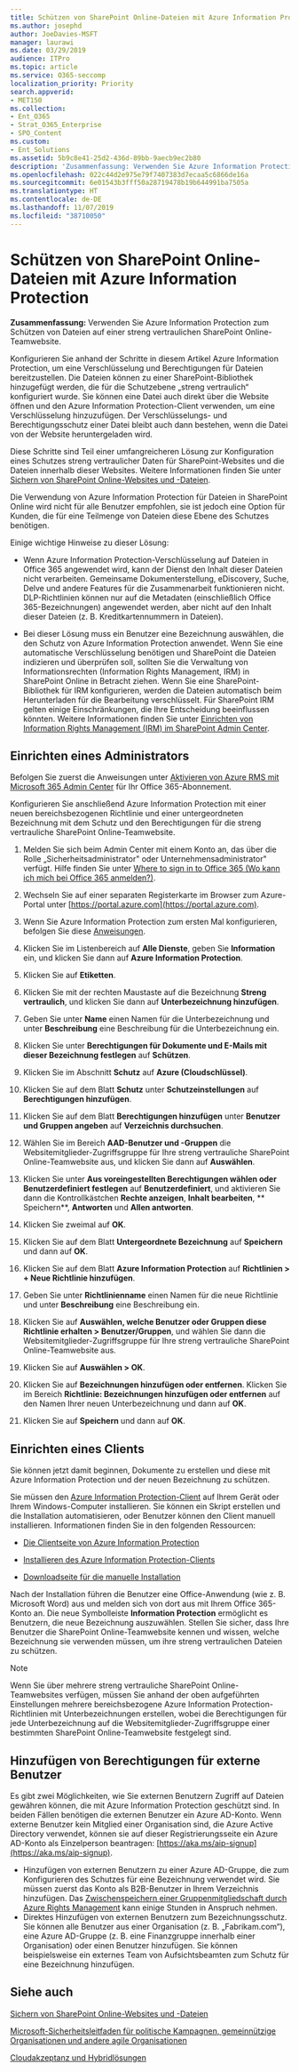 ```yaml
---
title: Schützen von SharePoint Online-Dateien mit Azure Information Protection
ms.author: josephd
author: JoeDavies-MSFT
manager: laurawi
ms.date: 03/29/2019
audience: ITPro
ms.topic: article
ms.service: O365-seccomp
localization_priority: Priority
search.appverid:
- MET150
ms.collection:
- Ent_O365
- Strat_O365_Enterprise
- SPO_Content
ms.custom:
- Ent_Solutions
ms.assetid: 5b9c8e41-25d2-436d-89bb-9aecb9ec2b80
description: 'Zusammenfassung: Verwenden Sie Azure Information Protection zum Schützen von Dateien auf einer streng vertraulichen SharePoint Online-Teamwebsite.'
ms.openlocfilehash: 022c44d2e975e79f7407383d7ecaa5c6866de16a
ms.sourcegitcommit: 6e01543b3fff50a28719478b19b644991ba7505a
ms.translationtype: HT
ms.contentlocale: de-DE
ms.lasthandoff: 11/07/2019
ms.locfileid: "38710050"
---
```

# <a name="protect-sharepoint-online-files-with-azure-information-protection"></a>Schützen von SharePoint Online-Dateien mit Azure Information Protection

 **Zusammenfassung:** Verwenden Sie Azure Information Protection zum Schützen von Dateien auf einer streng vertraulichen SharePoint Online-Teamwebsite.
  
Konfigurieren Sie anhand der Schritte in diesem Artikel Azure Information Protection, um eine Verschlüsselung und Berechtigungen für Dateien bereitzustellen. Die Dateien können zu einer SharePoint-Bibliothek hinzugefügt werden, die für die Schutzebene „streng vertraulich“ konfiguriert wurde. Sie können eine Datei auch direkt über die Website öffnen und den Azure Information Protection-Client verwenden, um eine Verschlüsselung hinzuzufügen. Der Verschlüsselungs- und Berechtigungsschutz einer Datei bleibt auch dann bestehen, wenn die Datei von der Website heruntergeladen wird. 

Diese Schritte sind Teil einer umfangreicheren Lösung zur Konfiguration eines Schutzes streng vertraulicher Daten für SharePoint-Websites und die Dateien innerhalb dieser Websites. Weitere Informationen finden Sie unter [Sichern von SharePoint Online-Websites und -Dateien](/security/office-365-security/secure-sharepoint-online-sites-and-files.md). 

Die Verwendung von Azure Information Protection für Dateien in SharePoint Online wird nicht für alle Benutzer empfohlen, sie ist jedoch eine Option für Kunden, die für eine Teilmenge von Dateien diese Ebene des Schutzes benötigen.

Einige wichtige Hinweise zu dieser Lösung:
- Wenn Azure Information Protection-Verschlüsselung auf Dateien in Office 365 angewendet wird, kann der Dienst den Inhalt dieser Dateien nicht verarbeiten. Gemeinsame Dokumenterstellung, eDiscovery, Suche, Delve und andere Features für die Zusammenarbeit funktionieren nicht. DLP-Richtlinien können nur auf die Metadaten (einschließlich Office 365-Bezeichnungen) angewendet werden, aber nicht auf den Inhalt dieser Dateien (z. B. Kreditkartennummern in Dateien).

- Bei dieser Lösung muss ein Benutzer eine Bezeichnung auswählen, die den Schutz von Azure Information Protection anwendet. Wenn Sie eine automatische Verschlüsselung benötigen und SharePoint die Dateien indizieren und überprüfen soll, sollten Sie die Verwaltung von Informationsrechten (Information Rights Management, IRM) in SharePoint Online in Betracht ziehen. Wenn Sie eine SharePoint-Bibliothek für IRM konfigurieren, werden die Dateien automatisch beim Herunterladen für die Bearbeitung verschlüsselt. Für SharePoint IRM gelten einige Einschränkungen, die Ihre Entscheidung beeinflussen könnten. Weitere Informationen finden Sie unter [Einrichten von Information Rights Management (IRM) im SharePoint Admin Center](https://support.office.com/article/Set-up-Information-Rights-Management-IRM-in-SharePoint-admin-center-239CE6EB-4E81-42DB-BF86-A01362FED65C).

## <a name="admin-setup"></a>Einrichten eines Administrators
Befolgen Sie zuerst die Anweisungen unter [Aktivieren von Azure RMS mit Microsoft 365 Admin Center](https://docs.microsoft.com/information-protection/deploy-use/activate-office365) für Ihr Office 365-Abonnement.
  
Konfigurieren Sie anschließend Azure Information Protection mit einer neuen bereichsbezogenen Richtlinie und einer untergeordneten Bezeichnung mit dem Schutz und den Berechtigungen für die streng vertrauliche SharePoint Online-Teamwebsite.
  
1. Melden Sie sich beim Admin Center mit einem Konto an, das über die Rolle „Sicherheitsadministrator" oder Unternehmensadministrator" verfügt. Hilfe finden Sie unter [Where to sign in to Office 365 (Wo kann ich mich bei Office 365 anmelden?)](https://support.office.com/Article/Where-to-sign-in-to-Office-365-e9eb7d51-5430-4929-91ab-6157c5a050b4).
    
2. Wechseln Sie auf einer separaten Registerkarte im Browser zum Azure-Portal unter [https://portal.azure.com](https://portal.azure.com).
    
3. Wenn Sie Azure Information Protection zum ersten Mal konfigurieren, befolgen Sie diese [Anweisungen](https://docs.microsoft.com/information-protection/deploy-use/configure-policy#to-access-the-azure-information-protection-blade-for-the-first-time).

4. Klicken Sie im Listenbereich auf **Alle Dienste**, geben Sie **Information** ein, und klicken Sie dann auf **Azure Information Protection**.

5. Klicken Sie auf **Etiketten**.
    
6. Klicken Sie mit der rechten Maustaste auf die Bezeichnung **Streng vertraulich**, und klicken Sie dann auf **Unterbezeichnung hinzufügen**.
    
7. Geben Sie unter **Name** einen Namen für die Unterbezeichnung und unter **Beschreibung** eine Beschreibung für die Unterbezeichnung ein.
    
8. Klicken Sie unter **Berechtigungen für Dokumente und E-Mails mit dieser Bezeichnung festlegen** auf **Schützen**.
    
9. Klicken Sie im Abschnitt **Schutz** auf **Azure (Cloudschlüssel)**.
    
10. Klicken Sie auf dem Blatt **Schutz** unter **Schutzeinstellungen** auf **Berechtigungen hinzufügen**.
    
11. Klicken Sie auf dem Blatt **Berechtigungen hinzufügen** unter **Benutzer und Gruppen angeben** auf **Verzeichnis durchsuchen**.
    
12. Wählen Sie im Bereich **AAD-Benutzer und -Gruppen** die Websitemitglieder-Zugriffsgruppe für Ihre streng vertrauliche SharePoint Online-Teamwebsite aus, und klicken Sie dann auf **Auswählen**.
    
13. Klicken Sie unter **Aus voreingestellten Berechtigungen wählen oder Benutzerdefiniert festlegen** auf **Benutzerdefiniert**, und aktivieren Sie dann die Kontrollkästchen **Rechte anzeigen**, **Inhalt bearbeiten**, ** Speichern**, **Antworten** und **Allen antworten**.
    
14. Klicken Sie zweimal auf **OK**.
    
15. Klicken Sie auf dem Blatt **Untergeordnete Bezeichnung** auf **Speichern** und dann auf **OK**.

16. Klicken Sie auf dem Blatt **Azure Information Protection** auf **Richtlinien > + Neue Richtlinie hinzufügen**.
    
17. Geben Sie unter **Richtlinienname** einen Namen für die neue Richtlinie und unter **Beschreibung** eine Beschreibung ein.
    
18. Klicken Sie auf **Auswählen, welche Benutzer oder Gruppen diese Richtlinie erhalten > Benutzer/Gruppen**, und wählen Sie dann die Websitemitglieder-Zugriffsgruppe für Ihre streng vertrauliche SharePoint Online-Teamwebsite aus.
    
19. Klicken Sie auf **Auswählen > OK**.

20. Klicken Sie auf **Bezeichnungen hinzufügen oder entfernen**. Klicken Sie im Bereich **Richtlinie: Bezeichnungen hinzufügen oder entfernen** auf den Namen Ihrer neuen Unterbezeichnung und dann auf **OK**.   

21. Klicken Sie auf **Speichern** und dann auf **OK**.
 
## <a name="client-setup"></a>Einrichten eines Clients
Sie können jetzt damit beginnen, Dokumente zu erstellen und diese mit Azure Information Protection und der neuen Bezeichnung zu schützen.
  
Sie müssen den [Azure Information Protection-Client](https://docs.microsoft.com/information-protection/rms-client/install-client-app) auf Ihrem Gerät oder Ihrem Windows-Computer installieren. Sie können ein Skript erstellen und die Installation automatisieren, oder Benutzer können den Client manuell installieren. Informationen finden Sie in den folgenden Ressourcen:
  
- [Die Clientseite von Azure Information Protection](https://docs.microsoft.com/information-protection/rms-client/use-client)
    
- [Installieren des Azure Information Protection-Clients](https://docs.microsoft.com/information-protection/rms-client/client-admin-guide)
    
- [Downloadseite für die manuelle Installation](https://www.microsoft.com/download/details.aspx?id=53018)
    
Nach der Installation führen die Benutzer eine Office-Anwendung (wie z. B. Microsoft Word) aus und melden sich von dort aus mit Ihrem Office 365-Konto an. Die neue Symbolleiste **Information Protection** ermöglicht es Benutzern, die neue Bezeichnung auszuwählen. Stellen Sie sicher, dass Ihre Benutzer die SharePoint Online-Teamwebsite kennen und wissen, welche Bezeichnung sie verwenden müssen, um ihre streng vertraulichen Dateien zu schützen.
  
> [!NOTE]
> Wenn Sie über mehrere streng vertrauliche SharePoint Online-Teamwebsites verfügen, müssen Sie anhand der oben aufgeführten Einstellungen mehrere bereichsbezogene Azure Information Protection-Richtlinien mit Unterbezeichnungen erstellen, wobei die Berechtigungen für jede Unterbezeichnung auf die Websitemitglieder-Zugriffsgruppe einer bestimmten SharePoint Online-Teamwebsite festgelegt sind. 
  
## <a name="adding-permissions-for-external-users"></a>Hinzufügen von Berechtigungen für externe Benutzer
Es gibt zwei Möglichkeiten, wie Sie externen Benutzern Zugriff auf Dateien gewähren können, die mit Azure Information Protection geschützt sind. In beiden Fällen benötigen die externen Benutzer ein Azure AD-Konto. Wenn externe Benutzer kein Mitglied einer Organisation sind, die Azure Active Directory verwendet, können sie auf dieser Registrierungsseite ein Azure AD-Konto als Einzelperson beantragen: [https://aka.ms/aip-signup](https://aka.ms/aip-signup).

 - Hinzufügen von externen Benutzern zu einer Azure AD-Gruppe, die zum Konfigurieren des Schutzes für eine Bezeichnung verwendet wird. Sie müssen zuerst das Konto als B2B-Benutzer in Ihrem Verzeichnis hinzufügen. Das [Zwischenspeichern einer Gruppenmitgliedschaft durch Azure Rights Management](https://docs.microsoft.com/azure/information-protection/plan-design/prepare#group-membership-caching-by-azure-information-protection) kann einige Stunden in Anspruch nehmen.  
 - Direktes Hinzufügen von externen Benutzern zum Bezeichnungsschutz. Sie können alle Benutzer aus einer Organisation (z. B. „Fabrikam.com“), eine Azure AD-Gruppe (z. B. eine Finanzgruppe innerhalb einer Organisation) oder einen Benutzer hinzufügen. Sie können beispielsweise ein externes Team von Aufsichtsbeamten zum Schutz für eine Bezeichnung hinzufügen.

## <a name="see-also"></a>Siehe auch

[Sichern von SharePoint Online-Websites und -Dateien](/security/office-365-security/secure-sharepoint-online-sites-and-files.md)
  
[Microsoft-Sicherheitsleitfaden für politische Kampagnen, gemeinnützige Organisationen und andere agile Organisationen](/security/office-365-security/microsoft-security-guidance-for-political-campaigns-nonprofits-and-other-agile-o.md)
  
[Cloudakzeptanz und Hybridlösungen](https://docs.microsoft.com/office365/enterprise/cloud-adoption-and-hybrid-solutions)
